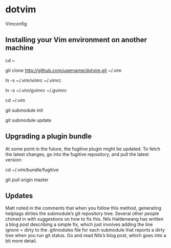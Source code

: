 dotvim
======

Vimconfig


Installing your Vim environment on another machine
-------------------------------------------------------
cd ~ 

git clone http://github.com/username/dotvim.git ~/.vim 

ln -s ~/.vim/vimrc ~/.vimrc 

ln -s ~/.vim/gvimrc ~/.gvimrc 

cd ~/.vim

git submodule init

git submodule update

Upgrading a plugin bundle
----------------------------
At some point in the future, the fugitive plugin might be updated. To fetch the latest changes, go into the fugitive repository, and pull the latest version:

cd ~/.vim/bundle/fugitive

git pull origin master


Updates
------------------------
Matt noted in the comments that when you follow this method, generating helptags dirties the submodule’s git repository tree. Several other people chimed in with suggestions on how to fix this. Nils Haldenwang has written a blog post describing a simple fix, which just involves adding the line ignore = dirty to the .gitmodules file for each submodule that reports a dirty tree when you run git status. Go and read Nils’s blog post, which goes into a bit more detail.

